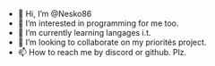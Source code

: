 - 👋 Hi, I’m @Nesko86
- 👀 I’m interested in programming for me too. 
- 🌱 I’m currently learning langages i.t.
- 💞️ I’m looking to collaborate on my priorités project. 
- 📫 How to reach me by discord or github. Plz. 

<!---
Nesko86/Nesko86 is a ✨ special ✨ repository because its `README.md` (this file) appears on your GitHub profile.
You can click the Preview link to take a look at your changes.
--->
